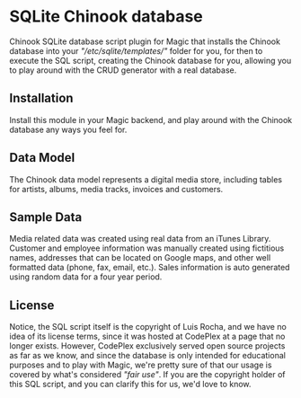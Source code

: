 # SQLite Chinook database

Chinook SQLite database script plugin for Magic that installs the Chinook database into
your _"/etc/sqlite/templates/"_ folder for you, for then to execute the SQL script, creating
the Chinook database for you, allowing you to play around with the CRUD generator with a real
database.

## Installation

Install this module in your Magic backend, and play around with the Chinook database any ways
you feel for.

## Data Model

The Chinook data model represents a digital media store, including tables for artists, albums,
media tracks, invoices and customers.

## Sample Data

Media related data was created using real data from an iTunes Library. Customer and employee
information was manually created using fictitious names, addresses that can be located on
Google maps, and other well formatted data (phone, fax, email, etc.). Sales information is
auto generated using random data for a four year period.

## License

Notice, the SQL script itself is the copyright of Luis Rocha, and we have no idea of its
license terms, since it was hosted at CodePlex at a page that no longer exists. However,
CodePlex exclusively served open source projects as far as we know, and since the database
is only intended for educational purposes and to play with Magic, we're pretty sure of
that our usage is covered by what's considered _"fair use"_. If you are the copyright holder
of this SQL script, and you can clarify this for us, we'd love to know.
